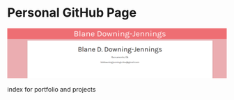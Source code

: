 # Personal GitHub Page

![alt text][IMG]

index for portfolio and projects


[IMG]: static/snip.png "portfolio snippet"